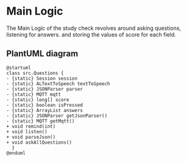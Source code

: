 # Main Logic

The Main Logic of the study check revolves around asking questions, listening for answers.
and storing the values of score for each field.

## PlantUML diagram

```puml
@startuml
class src.Questions {
- {static} Session session
- {static} ALTextToSpeech textToSpeech
- {static} JSONParser parser
- {static} MQTT mqtt
- {static} long[] score
- {static} boolean isPressed
- {static} ArrayList answers
- {static} JSONParser getJsonParser()
- {static} MQTT getMqtt()
+ void remind(int)
+ void listen()
+ void parseJson()
+ void askAllQuestions()
  }
@enduml
```